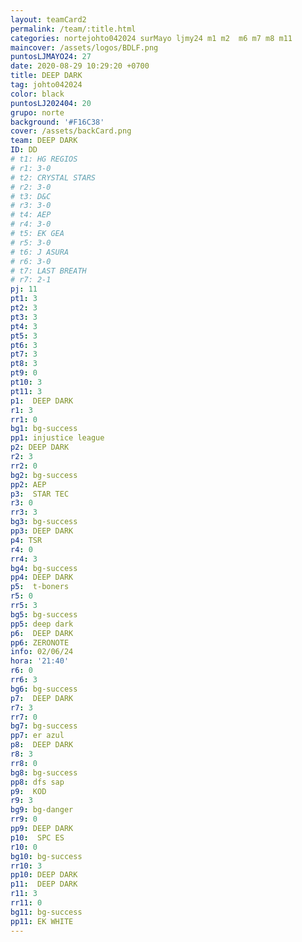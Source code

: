 ```yaml
---
layout: teamCard2
permalink: /team/:title.html
categories: nortejohto042024 surMayo ljmy24 m1 m2  m6 m7 m8 m11
maincover: /assets/logos/BDLF.png
puntosLJMAYO24: 27
date: 2020-08-29 10:29:20 +0700
title: DEEP DARK
tag: johto042024
color: black
puntosLJ202404: 20
grupo: norte
background: '#F16C38'
cover: /assets/backCard.png
team: DEEP DARK
ID: DD
# t1: HG REGIOS
# r1: 3-0
# t2: CRYSTAL STARS
# r2: 3-0
# t3: D&C
# r3: 3-0
# t4: AEP
# r4: 3-0
# t5: EK GEA
# r5: 3-0
# t6: J ASURA
# r6: 3-0
# t7: LAST BREATH
# r7: 2-1
pj: 11
pt1: 3
pt2: 3
pt3: 3
pt4: 3
pt5: 3
pt6: 3
pt7: 3
pt8: 3
pt9: 0
pt10: 3
pt11: 3
p1:  DEEP DARK
r1: 3
rr1: 0
bg1: bg-success
pp1: injustice league
p2: DEEP DARK
r2: 3
rr2: 0
bg2: bg-success
pp2: AEP
p3:  STAR TEC
r3: 0
rr3: 3
bg3: bg-success
pp3: DEEP DARK
p4: TSR
r4: 0
rr4: 3
bg4: bg-success
pp4: DEEP DARK
p5:  t-boners
r5: 0
rr5: 3
bg5: bg-success
pp5: deep dark
p6:  DEEP DARK
pp6: ZERONOTE
info: 02/06/24
hora: '21:40'
r6: 0
rr6: 3
bg6: bg-success
p7:  DEEP DARK
r7: 3
rr7: 0
bg7: bg-success
pp7: er azul
p8:  DEEP DARK
r8: 3
rr8: 0
bg8: bg-success
pp8: dfs sap
p9:  KOD
r9: 3
bg9: bg-danger
rr9: 0
pp9: DEEP DARK
p10:  SPC ES
r10: 0
bg10: bg-success
rr10: 3
pp10: DEEP DARK
p11:  DEEP DARK
r11: 3
rr11: 0
bg11: bg-success
pp11: EK WHITE
---
```



